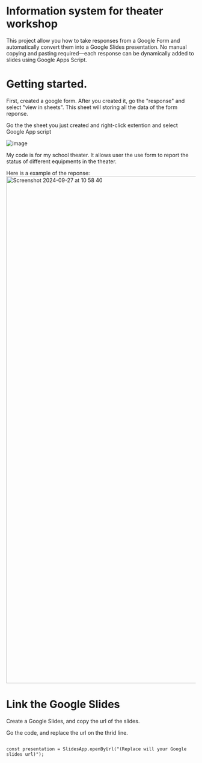# Information system for theater workshop 

This project allow you how to take responses from a Google Form and automatically convert them into a Google Slides presentation. No manual copying and pasting required—each response can be dynamically added to slides using Google Apps Script.

# Getting started.

First, created a google form. After you created it, go the "response" and select "view in sheets". This sheet will storing all the data of the form reponse. 

Go the the sheet you just created and right-click extention and select Google App script

![image](https://github.com/user-attachments/assets/0bfcead9-c833-4867-9386-df9fffa5976a)

My code is for my school theater. It allows user the use form to report the status of different equipments in the theater. 

Here is a example of the reponse:
<img width="1347" alt="Screenshot 2024-09-27 at 10 58 40" src="https://github.com/user-attachments/assets/b3095181-f5d3-4a22-a6c3-e51edb34b987">



# Link the Google Slides 

Create a Google Slides, and copy the url of the slides. 

Go the code, and replace the url on the thrid line.

```

const presentation = SlidesApp.openByUrl("(Replace will your Google slides url)");

```




